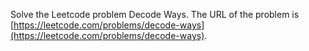 Solve the Leetcode problem Decode Ways.
The URL of the problem is [https://leetcode.com/problems/decode-ways](https://leetcode.com/problems/decode-ways).
